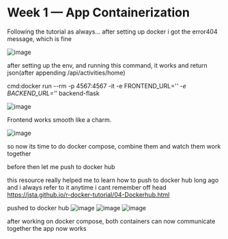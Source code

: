 # Week 1 — App Containerization

Following the tutorial as always... after setting up docker i got the error404 message, which is fine

![image](https://user-images.githubusercontent.com/73601265/221247442-0967d186-b11e-4bb3-8a5d-22a88855eced.png)


after setting up the env, and running this command, it works and return json(after appending /api/activities/home)

cmd:docker run --rm -p 4567:4567 -it -e FRONTEND_URL='*' -e BACKEND_URL='*' backend-flask

![image](https://user-images.githubusercontent.com/73601265/221248074-5df860db-f63b-43e7-b56f-c65a10a57ff3.png)

Frontend works smooth like a charm.

![image](https://user-images.githubusercontent.com/73601265/221248374-c64fa799-70d3-4f33-8d3c-16a9d49485d6.png)

so now its time to do docker compose, combine them and watch them work together

before then let me push to docker hub

this resource really helped me to learn how to push to docker hub long ago and i always refer to it anytime i cant remember off head
https://jsta.github.io/r-docker-tutorial/04-Dockerhub.html

pushed to docker hub
![image](https://user-images.githubusercontent.com/73601265/221343894-e75ec0df-c3cd-4f49-89f7-ac03dc91777c.png)
![image](https://user-images.githubusercontent.com/73601265/221343907-066b0a8e-0e68-44b8-86e5-1bb2de3d5f53.png)
![image](https://user-images.githubusercontent.com/73601265/221343971-f50ac154-1a5e-4cad-a68b-4971152ef175.png)

after working on docker compose, both containers can now communicate together the app now works
